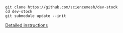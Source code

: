 ```
git clone https://github.com/sciencemesh/dev-stock
cd dev-stock
git submodule update --init
```

[Detailed instructions](tests/sciencemesh/README.md)
